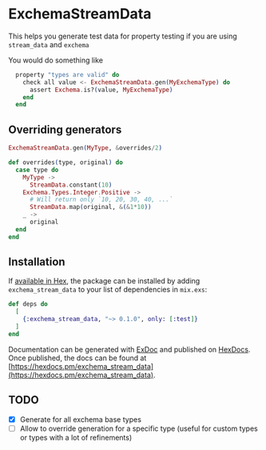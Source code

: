 # ExchemaStreamData

This helps you generate test data for property testing if you are using `stream_data` and `exchema`

You would do something like

```elixir
  property "types are valid" do
    check all value <- ExchemaStreamData.gen(MyExchemaType) do
      assert Exchema.is?(value, MyExchemaType)
    end
  end
```

## Overriding generators

```elixir
ExchemaStreamData.gen(MyType, &overrides/2)

def overrides(type, original) do
  case type do
    MyType ->
      StreamData.constant(10)
    Exchema.Types.Integer.Positive ->
      # Will return only `10, 20, 30, 40, ...`
      StreamData.map(original, &(&1*10))
    _ ->
      original
  end
end
```

## Installation

If [available in Hex](https://hex.pm/docs/publish), the package can be installed
by adding `exchema_stream_data` to your list of dependencies in `mix.exs`:

```elixir
def deps do
  [
    {:exchema_stream_data, "~> 0.1.0", only: [:test]}
  ]
end
```

Documentation can be generated with [ExDoc](https://github.com/elixir-lang/ex_doc)
and published on [HexDocs](https://hexdocs.pm). Once published, the docs can
be found at [https://hexdocs.pm/exchema_stream_data](https://hexdocs.pm/exchema_stream_data).

## TODO

- [X] Generate for all exchema base types
- [ ] Allow to override generation for a specific type (useful for custom types or types with a lot of refinements)